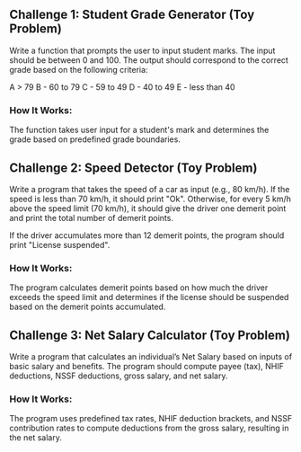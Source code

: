 ## Challenge 1: Student Grade Generator (Toy Problem)

Write a function that prompts the user to input student marks. The input should be between 0 and 100. The output should correspond to the correct grade based on the following criteria:

A > 79
B - 60 to 79
C - 59 to 49
D - 40 to 49
E - less than 40
### How It Works:
The function takes user input for a student's mark and determines the grade based on predefined grade boundaries.

## Challenge 2: Speed Detector (Toy Problem)
Write a program that takes the speed of a car as input (e.g., 80 km/h). If the speed is less than 70 km/h, it should print "Ok". Otherwise, for every 5 km/h above the speed limit (70 km/h), it should give the driver one demerit point and print the total number of demerit points.

If the driver accumulates more than 12 demerit points, the program should print "License suspended".
### How It Works:
The program calculates demerit points based on how much the driver exceeds the speed limit and determines if the license should be suspended based on the demerit points accumulated.

## Challenge 3: Net Salary Calculator (Toy Problem)
Write a program that calculates an individual’s Net Salary based on inputs of basic salary and benefits. The program should compute payee (tax), NHIF deductions, NSSF deductions, gross salary, and net salary.

### How It Works:
The program uses predefined tax rates, NHIF deduction brackets, and NSSF contribution rates to compute deductions from the gross salary, resulting in the net salary.